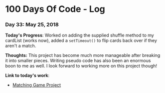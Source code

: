 # 100 Days Of Code - Log

### Day 33: May 25, 2018

**Today's Progress**:  Worked on adding the supplied shuffle method to my cardList (works now), added a `setTimeout()` to flip cards back over if they aren't a match.

**Thoughts:** This project has become much more manageable after breaking it into smaller pieces.  Writing pseudo code has also been an enormous boon to me as well.  I look forward to working more on this project though!

**Link to today's work**:
* [Matching Game Project](https://github.com/JS-goose/udacity-project-2)
